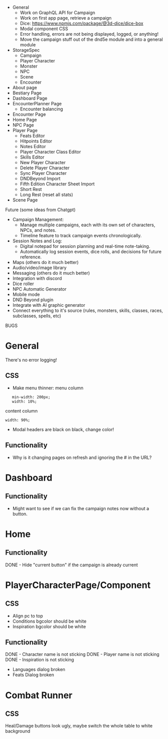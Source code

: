 
- General
  - Work on GraphQL API for Campaign
  - Work on first app page, retrieve a campaign
  - Dice: https://www.npmjs.com/package/@3d-dice/dice-box
  - Modal component CSS
  - Error handling, errors are not being displayed, logged, or anything!
  - Move the campaign stuff out of the dnd5e module and into a general module
- StorageSpec 
  - Campaign
  - Player Character
  - Monster
  - NPC
  - Scene
  - Encounter
- About page
- Bestiary Page
- Dashboard Page
- EncounterPlanner Page
  - Encounter balancing
- Encounter Page
- Home Page
- NPC Page
- Player Page
  - Feats Editor
  - Hitpoints Editor
  - Notes Editor
  - Player Character Class Editor
  - Skills Editor
  - New Player Character
  - Delete Player Character
  - Sync Player Character
  - DNDBeyond Import
  - Fifth Edition Character Sheet Import
  - Short Rest
  - Long Rest (reset all stats)
- Scene Page

Future (some ideas from Chatgpt)
- Campaign Management:
  - Manage multiple campaigns, each with its own set of characters, NPCs, and notes.
  - Timeline feature to track campaign events chronologically.
- Session Notes and Log:
  - Digital notepad for session planning and real-time note-taking.
  - Automatically log session events, dice rolls, and decisions for future reference.
- Maps (others do it much better)
- Audio/video/image library
- Messaging (others do it much better)
- Integration with discord
- Dice roller
- NPC Automatic Generator
- Mobile mode
- DND Beyond plugin
- Integrate with AI graphic generator
- Connect everything to it's source (rules, monsters, skills, classes, races, subclasses, spells, etc)


BUGS
# General
There's no error logging!
## CSS
- Make menu thinner:
menu column
```
   min-width: 200px;
   width: 10%;
 ```
content column
```
width: 90%;
```
- Modal headers are black on black, change color! 
## Functionality
- Why is it changing pages on refresh and ignoring the # in the URL?
# Dashboard
## Functionality
- Might want to see if we can fix the campaign notes now without a button.
# Home
## Functionality
DONE - Hide "current button" if the campaign is already current
# PlayerCharacterPage/Component
## CSS
- Align pc to top
- Conditions bgcolor should be white
- Inspiration bgcolor should be white
## Functionality
DONE - Character name is not sticking
DONE - Player name is not sticking
DONE - Inspiration is not sticking
- Languages dialog broken
- Feats Dialog broken
# Combat Runner
## CSS
Heal/Damage buttons look ugly, maybe switch the whole table to white background
